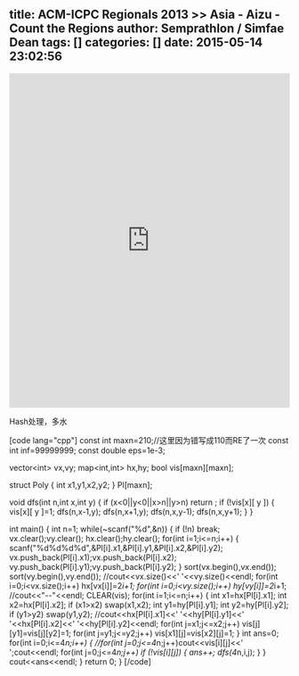 title: ACM-ICPC Regionals 2013 >> Asia - Aizu - Count the Regions
author: Semprathlon / Simfae Dean
tags: []
categories: []
date: 2015-05-14 23:02:56
---
<embed width="100%" height="600" name="plugin" src="https://icpcarchive.ecs.baylor.edu/external/66/6663.pdf" type="application/pdf" internalinstanceid="9"/>

<p>Hash处理，多水</p>

[code lang="cpp"]
const int maxn=210;//这里因为错写成110而RE了一次
const int inf=99999999;
const double eps=1e-3;

vector&lt;int&gt; vx,vy;
map&lt;int,int&gt; hx,hy;
bool vis[maxn][maxn];

struct Poly
{
    int x1,y1,x2,y2;
} Pl[maxn];

void dfs(int n,int x,int y)
{
    if (x&lt;0||y&lt;0||x&gt;n||y&gt;n) return ;
    if (!vis[x][ y ])
    {
        vis[x][ y ]=1;
        dfs(n,x-1,y);
        dfs(n,x+1,y);
        dfs(n,x,y-1);
        dfs(n,x,y+1);
    }
}

int main()
{
    int n=1;
    while(~scanf(&quot;%d&quot;,&amp;n))
    {
        if (!n) break;
        vx.clear();vy.clear();
        hx.clear();hy.clear();
        for(int i=1;i&lt;=n;i++)
        {
            scanf(&quot;%d%d%d%d&quot;,&amp;Pl[i].x1,&amp;Pl[i].y1,&amp;Pl[i].x2,&amp;Pl[i].y2);
            vx.push_back(Pl[i].x1);vx.push_back(Pl[i].x2);
            vy.push_back(Pl[i].y1);vy.push_back(Pl[i].y2);
        }
        sort(vx.begin(),vx.end());
        sort(vy.begin(),vy.end());
        //cout&lt;&lt;vx.size()&lt;&lt;' '&lt;&lt;vy.size()&lt;&lt;endl;
        for(int i=0;i&lt;vx.size();i++) hx[vx[i]]=2*i+1;
        for(int i=0;i&lt;vy.size();i++) hy[vy[i]]=2*i+1;
//cout&lt;&lt;&quot;--&quot;&lt;&lt;endl;
        CLEAR(vis);
        for(int i=1;i&lt;=n;i++)
        {
            int x1=hx[Pl[i].x1];
            int x2=hx[Pl[i].x2];
            if (x1&gt;x2) swap(x1,x2);
            int y1=hy[Pl[i].y1];
            int y2=hy[Pl[i].y2];
            if (y1&gt;y2) swap(y1,y2);
            //cout&lt;&lt;hx[Pl[i].x1]&lt;&lt;' '&lt;&lt;hy[Pl[i].y1]&lt;&lt;' '&lt;&lt;hx[Pl[i].x2]&lt;&lt;' '&lt;&lt;hy[Pl[i].y2]&lt;&lt;endl;
            for(int j=x1;j&lt;=x2;j++) vis[j][y1]=vis[j][y2]=1;
            for(int j=y1;j&lt;=y2;j++) vis[x1][j]=vis[x2][j]=1;
        }
        int ans=0;
        for(int i=0;i&lt;=4*n;i++)
        {
            //for(int j=0;j&lt;=4*n;j++)cout&lt;&lt;vis[i][j]&lt;&lt;' ';cout&lt;&lt;endl;
            for(int j=0;j&lt;=4*n;j++)
                if (!vis[i][j])
                {
                    ans++;
                    dfs(4*n,i,j);
                }
        }
        cout&lt;&lt;ans&lt;&lt;endl;
    }
    return 0;
}
[/code]